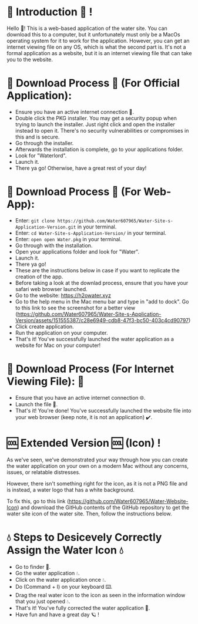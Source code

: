 # 👋 Introduction 👋 !
Hello 👋! This is a web-based application of the water site. You can download this to a computer, but it unfortunately must only be a MacOs operating system for it to work for the application. However, you can get an internet viewing file on any OS, which is what the second part is. It's not a formal application as a website, but it is an internet viewing file that can take you to the website.

# 🔽 Download Process 🔽 (For Official Application):
* Ensure you have an active internet connection 🛜.
* Double click the PKG installer. You may get a security popup when trying to launch the installer. Just right click and open the installer instead to open it. There's no security vulnerabilities or compromises in this and is secure.
* Go through the installer.
* Afterwards the installation is complete, go to your applications folder.
* Look for "Waterlord".
* Launch it.
* There ya go! Otherwise, have a great rest of your day!

# 🔽 Download Process 🔽 (For Web-App):

* Enter: ```git clone https://github.com/Water607965/Water-Site-s-Application-Version.git``` in your terminal.
* Enter: ```cd Water-Site-s-Application-Version/``` in your terminal.
* Enter: ```open open Water.pkg``` in your terminal.
* Go through with the installation.
* Open your applications folder and look for "Water".
* Launch it.
* There ya go!
* These are the instructions below in case if you want to replicate the creation of the app.
* Before taking a look at the downlad process, ensure that you have your safari web browser launched.
* Go to the website: https://h2owater.xyz
* Go to the help menu in the Mac menu bar and type in "add to dock". Go to this link to see the screenshot for a better view (https://github.com/Water607965/Water-Site-s-Application-Version/assets/151555387/c28e6949-cdb8-47f3-bc50-403c4cd90797)
* Click create application.
* Run the application on your computer.
* That's it! You've successfully launched the water application as a website for Mac on your computer!

# 🔽 Download Process (For Internet Viewing File): 🔽 

* Ensure that you have an active internet connection 🌐.
* Launch the file 📁.
* That's it! You're done! You've successfully launched the website file into your web browser (keep note, it is not an application) ✔️.


# 🆒 Extended Version 🆒 (Icon) !

As we've seen, we've demonstrated your way through how you can create the water application on your own on a modern Mac without any concerns, issues, or relatable distresses.

However, there isn't something right for the icon, as it is not a PNG file and is instead, a water logo that has a white background.

To fix this, go to this link (https://github.com/Water607965/Water-Website-Icon) and download the GitHub contents of the GitHub repository to get the water site icon of the water site. Then, follow the instructions below.

# 💧 Steps to Desicevely Correctly Assign the Water Icon 💧

* Go to finder 📁.
* Go the water application 💧.
* Click on the water application once 💧.
* Do (Command + I) on your keyboard ⌨️.
* Drag the real water icon to the icon as seen in the information window that you just opened 💧.
* That's it! You've fully corrected the water application 🔌.
* Have fun and have a great day 🪐 !

